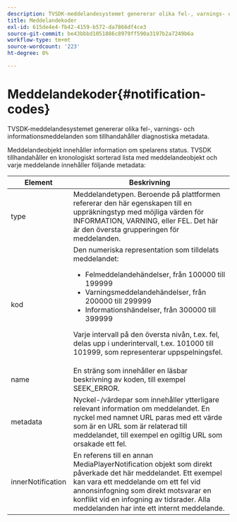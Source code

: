 ```yaml
---
description: TVSDK-meddelandesystemet genererar olika fel-, varnings- och informationsmeddelanden som tillhandahåller diagnostiska metadata.
title: Meddelandekoder
exl-id: 615de4e4-fb42-4159-b572-da7866df4ce3
source-git-commit: be43bbbd1051886c8979ff590a3197b2a7249b6a
workflow-type: tm+mt
source-wordcount: '223'
ht-degree: 0%

---
```


# Meddelandekoder{#notification-codes}

TVSDK-meddelandesystemet genererar olika fel-, varnings- och informationsmeddelanden som tillhandahåller diagnostiska metadata.

Meddelandeobjekt innehåller information om spelarens status. TVSDK tillhandahåller en kronologiskt sorterad lista med meddelandeobjekt och varje meddelande innehåller följande metadata:

<table frame="all" colsep="1" rowsep="1" id="table_DBA8CACF02DB4AF2B053E560850B49CE"> 
 <thead> 
  <tr rowsep="1"> 
   <th colname="1" class="entry"> Element </th> 
   <th colname="2" class="entry"> Beskrivning </th> 
  </tr> 
 </thead>
 <tbody> 
  <tr rowsep="1"> 
   <td colname="1"><span class="codeph"> type</span> </td> 
   <td colname="2">Meddelandetypen. Beroende på plattformen refererar den här egenskapen till en uppräkningstyp med möjliga värden för <span class="codeph"> INFORMATION</span>, <span class="codeph"> VARNING</span>, eller <span class="codeph"> FEL</span>. Det här är den översta grupperingen för meddelanden. </td> 
  </tr> 
  <tr rowsep="1"> 
   <td colname="1"><span class="codeph"> kod</span> </td> 
   <td colname="2">Den numeriska representation som tilldelats meddelandet: 
    <ul id="ul_31AB497C6FFA452496DD09B0D78687B9"> 
     <li id="li_53E75022C50246E0982E315D04EFD8B3">Felmeddelandehändelser, från 100000 till 199999 </li> 
     <li id="li_11AE91D1325E4F718228E662C9C55F9A">Varningsmeddelandehändelser, från 200000 till 299999 </li> 
     <li id="li_6D3EA03845294DC2BAD1ACF507639E51">Informationshändelser, från 300000 till 399999 </li> 
    </ul> <p>Varje intervall på den översta nivån, t.ex. fel, delas upp i underintervall, t.ex. 101000 till 101999, som representerar uppspelningsfel. </p> </td> 
  </tr> 
  <tr rowsep="1"> 
   <td colname="1"><span class="codeph"> name</span> </td> 
   <td colname="2">En sträng som innehåller en läsbar beskrivning av koden, till exempel <span class="codeph"> SEEK_ERROR</span>. </td> 
  </tr> 
  <tr rowsep="1"> 
   <td colname="1"><span class="codeph"> metadata</span> </td> 
   <td colname="2">Nyckel-/värdepar som innehåller ytterligare relevant information om meddelandet. En nyckel med namnet <span class="codeph"> URL</span> paras med ett värde som är en URL som är relaterad till meddelandet, till exempel en ogiltig URL som orsakade ett fel. </td> 
  </tr> 
  <tr rowsep="0"> 
   <td colname="1"><span class="codeph"> innerNotification</span> </td> 
   <td colname="2">En referens till en annan <span class="codeph"> MediaPlayerNotification</span> objekt som direkt påverkade det här meddelandet. Ett exempel kan vara ett meddelande om ett fel vid annonsinfogning som direkt motsvarar en konflikt vid en infogning av tidsrader. Alla meddelanden har inte ett internt meddelande. </td> 
  </tr> 
 </tbody> 
</table>
